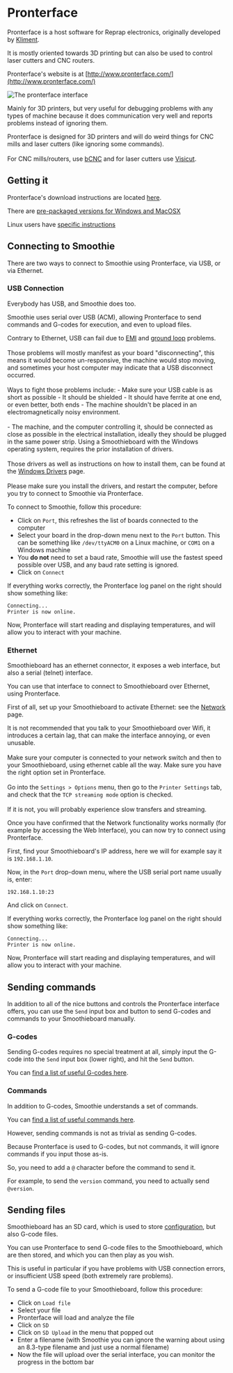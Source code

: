 
# Pronterface

Pronterface is a host software for Reprap electronics, originally developed by [Kliment](https://github.com/kliment/Printrun).

It is mostly oriented towards 3D printing but can also be used to control laser cutters and CNC routers.

Pronterface's website is at [http://www.pronterface.com/](http://www.pronterface.com/)

![The pronterface interface](images/pronterface-raw.png)

Mainly for 3D printers, but very useful for debugging problems with any types of machine because it does communication very well and reports problems instead of ignoring them.

<sl-alert variant="warning" open>
  <sl-icon slot="icon" name="exclamation-triangle"></sl-icon>
  Pronterface is designed for 3D printers and will do weird things for CNC mills and laser cutters (like ignoring some commands).<br><br>For CNC mills/routers, use <a href="bcnc">bCNC</a> and for laser cutters use <a href="visicut">Visicut</a>.
</sl-alert>

## Getting it

Pronterface's download instructions are located [here](http://www.pronterface.com/index.html#download).

There are [pre-packaged versions for Windows and MacOSX](http://koti.kapsi.fi/~kliment/printrun/)

Linux users have [specific instructions](https://github.com/kliment/Printrun/blob/master/README.md#ubuntudebian)

## Connecting to Smoothie

There are two ways to connect to Smoothie using Pronterface, via USB, or via Ethernet.

### USB Connection

Everybody has USB, and Smoothie does too.

Smoothie uses serial over USB (ACM), allowing Pronterface to send commands and G-codes for execution, and even to upload files.

<sl-alert variant="warning" open>
  <sl-icon slot="icon" name="exclamation-triangle"></sl-icon>
  Contrary to Ethernet, USB can fail due to <a href="http://en.wikipedia.org/wiki/Electromagnetic_interference">EMI</a> and <a href="http://en.wikipedia.org/wiki/Ground_loop_%28electricity%29">ground loop</a> problems.<br><br>Those problems will mostly manifest as your board "disconnecting", this means it would become un-responsive, the machine would stop moving, and sometimes your host computer may indicate that a USB disconnect occurred.<br><br>Ways to fight those problems include: - Make sure your USB cable is as short as possible - It should be shielded - It should have ferrite at one end, or even better, both ends - The machine shouldn't be placed in an electromagnetically noisy environment.<br><br>- The machine, and the computer controlling it, should be connected as close as possible in the electrical installation, ideally they should be plugged in the same power strip.
</sl-alert>

<sl-alert variant="warning" open>
  <sl-icon slot="icon" name="exclamation-triangle"></sl-icon>
  Using a Smoothieboard with the Windows operating system, requires the prior installation of drivers.<br><br>Those drivers as well as instructions on how to install them, can be found at the <a href="windows-drivers">Windows Drivers</a> page.<br><br>Please make sure you install the drivers, and restart the computer, before you try to connect to Smoothie via Pronterface.
</sl-alert>

To connect to Smoothie, follow this procedure:

- Click on `Port`, this refreshes the list of boards connected to the computer
- Select your board in the drop-down menu next to the `Port` button. This can be something like `/dev/ttyACM0` on a Linux machine, or `COM1` on a Windows machine
- You **do not** need to set a baud rate, Smoothie will use the fastest speed possible over USB, and any baud rate setting is ignored.
- Click on `Connect`

If everything works correctly, the Pronterface log panel on the right should show something like:

```
Connecting...
Printer is now online.
```

Now, Pronterface will start reading and displaying temperatures, and will allow you to interact with your machine.

### Ethernet

Smoothieboard has an ethernet connector, it exposes a web interface, but also a serial (telnet) interface.

You can use that interface to connect to Smoothieboard over Ethernet, using Pronterface.

First of all, set up your Smoothieboard to activate Ethernet: see the [Network](network) page.

<sl-alert variant="warning" open>
  <sl-icon slot="icon" name="exclamation-triangle"></sl-icon>
  It is not recommended that you talk to your Smoothieboard over Wifi, it introduces a certain lag, that can make the interface annoying, or even unusable.<br><br>Make sure your computer is connected to your network switch and then to your Smoothieboard, using ethernet cable all the way.
</sl-alert>

<sl-alert variant="primary" open>
  <sl-icon slot="icon" name="lightbulb"></sl-icon>
  Make sure you have the right option set in Pronterface.<br><br>Go into the <code>Settings > Options</code> menu, then go to the <code>Printer Settings</code> tab, and check that the <code>TCP streaming mode</code> option is checked.<br><br>If it is not, you will probably experience slow transfers and streaming.
</sl-alert>

Once you have confirmed that the Network functionality works normally (for example by accessing the Web Interface), you can now try to connect using Pronterface.

First, find your Smoothieboard's IP address, here we will for example say it is `192.168.1.10`.

Now, in the `Port` drop-down menu, where the USB serial port name usually is, enter:

`192.168.1.10:23`

And click on `Connect`.

If everything works correctly, the Pronterface log panel on the right should show something like:

```
Connecting...
Printer is now online.
```

Now, Pronterface will start reading and displaying temperatures, and will allow you to interact with your machine.

## Sending commands

In addition to all of the nice buttons and controls the Pronterface interface offers, you can use the `Send` input box and button to send G-codes and commands to your Smoothieboard manually.

### G-codes

Sending G-codes requires no special treatment at all, simply input the G-code into the `Send` input box (lower right), and hit the `Send` button.

You can [find a list of useful G-codes here](supported-g-codes).

### Commands

In addition to G-codes, Smoothie understands a set of commands.

You can [find a list of useful commands here](console-commands).

However, sending commands is not as trivial as sending G-codes.

Because Pronterface is used to G-codes, but not commands, it will ignore commands if you input those as-is.

So, you need to add a `@` character before the command to send it.

For example, to send the `version` command, you need to actually send `@version`.

## Sending files

Smoothieboard has an SD card, which is used to store [configuration](configuring-smoothie), but also G-code files.

You can use Pronterface to send G-code files to the Smoothieboard, which are then stored, and which you can then play as you wish.

This is useful in particular if you have problems with USB connection errors, or insufficient USB speed (both extremely rare problems).

To send a G-code file to your Smoothieboard, follow this procedure:

- Click on `Load file`
- Select your file
- Pronterface will load and analyze the file
- Click on `SD`
- Click on `SD Upload` in the menu that popped out
- Enter a filename (with Smoothie you can ignore the warning about using an 8.3-type filename and just use a normal filename)
- Now the file will upload over the serial interface, you can monitor the progress in the bottom bar
